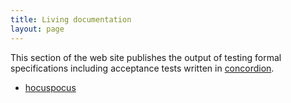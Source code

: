 ```yaml
---
title: Living documentation
layout: page
---
```


This section of the web site publishes the output of testing formal specifications including acceptance tests written in [concordion](http://concordion.org/).


- [hocuspocus](specs/hocuspocus/Hocuspocus.html)